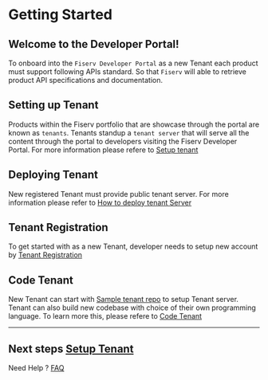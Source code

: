 # Getting Started

## Welcome to the Developer Portal!

To onboard into the `Fiserv Developer Portal` as a new Tenant each product must support following APIs standard. So that `Fiserv` will able to retrieve product API specifications and documentation.
 
## Setting up Tenant

Products within the Fiserv portfolio that are showcase through the portal are known as `tenants`.  Tenants standup a `tenant server` that will serve all the content through the portal to developers visiting the Fiserv Developer Portal.
For more information please refere to [Setup tenant](?path=docs/getting-started/setup-tenant/setup-tenant.md)


## Deploying Tenant

New registered Tenant must provide public tenant server.
For more information please refer to [How to deploy tenant Server](?path=docs/getting-started/setup-tenant/deploy-tenant.md)


## Tenant Registration

To get started with as a new Tenant, developer needs to setup new account by [Tenant Registration](?path=docs/getting-started/setup-tenant/register-tenant.md)


## Code Tenant
New Tenant can start with [Sample tenant repo](https://github.com/fiserv/sample-tenant) to setup Tenant server. Tenant can also build new codebase with choice of their own programming language. To learn more this, please refere to [Code Tenant](?path=docs/getting-started/code-a-tenant/code-tenant.md)
___

##  Next steps [Setup Tenant](?path=docs/getting-started/setup-tenant/setup-tenant.md)


Need Help ?
[FAQ](?path=docs/faq/faq.md)


 






 